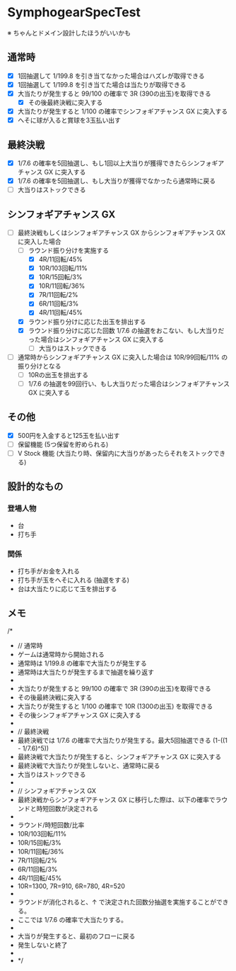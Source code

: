 # SymphogearSpecTest

※ ちゃんとドメイン設計したほうがいいかも

## 通常時
- [x] 1回抽選して 1/199.8 を引き当てなかった場合はハズレが取得できる
- [x] 1回抽選して 1/199.8 を引き当てた場合は当たりが取得できる
- [x] 大当たりが発生すると 99/100 の確率で 3R (390の出玉)を取得できる
    - [x] その後最終決戦に突入する
- [x] 大当たりが発生すると 1/100 の確率でシンフォギアチャンス GX に突入する
- [x] へそに球が入ると賞球を3玉払い出す

## 最終決戦
- [x] 1/7.6 の確率を5回抽選し、もし1回以上大当りが獲得できたらシンフォギアチャンス GX に突入する
- [x] 1/7.6 の確率を5回抽選し、もし大当りが獲得でなかったら通常時に戻る
- [ ] 大当りはストックできる

## シンフォギアチャンス GX
- [ ] 最終決戦もしくはシンフォギアチャンス GX からシンフォギアチャンス GX に突入した場合
    - [ ] ラウンド振り分けを実施する
        - [x] 4R/11回転/45%
        - [x] 10R/103回転/11%
        - [x] 10R/15回転/3%
        - [x] 10R/11回転/36%
        - [x] 7R/11回転/2%
        - [x] 6R/11回転/3%
        - [x] 4R/11回転/45%
    - [x] ラウンド振り分けに応じた出玉を排出する
    - [x] ラウンド振り分けに応じた回数 1/7.6 の抽選をおこない、もし大当りだった場合はシンフォギアチャンス GX に突入する
        - [ ] 大当りはストックできる
- [ ] 通常時からシンフォギアチャンス GX に突入した場合は 10R/99回転/11% の振り分けとなる
    - [ ] 10Rの出玉を排出する
    - [ ] 1/7.6 の抽選を99回行い、もし大当りだった場合はシンフォギアチャンス GX に突入する
    
## その他
- [x] 500円を入金すると125玉を払い出す
- [ ] 保留機能 (5つ保留を貯められる)
- [ ] V Stock 機能 (大当たり時、保留内に大当りがあったらそれをストックできる)

## 設計的なもの
### 登場人物
- 台
- 打ち手

### 関係
- 打ち手がお金を入れる
- 打ち手が玉をへそに入れる (抽選をする)
- 台は大当たりに応じて玉を排出する

## メモ
/*
*  // 通常時
* ゲームは通常時から開始される
* 通常時は 1/199.8 の確率で大当たりが発生する
* 通常時は大当たりが発生するまで抽選を繰り返す
*
* 大当たりが発生すると 99/100 の確率で 3R (390の出玉)を取得できる
*   その後最終決戦に突入する
* 大当たりが発生すると 1/100 の確率で 10R (1300の出玉) を取得できる
*   その後シンフォギアチャンス GX に突入する
*
* // 最終決戦
* 最終決戦では 1/7.6 の確率で大当たりが発生する。最大5回抽選できる (1-((1 - 1/7.6)^5))
* 最終決戦で大当たりが発生すると、シンフォギアチャンス GX に突入する
* 最終決戦で大当たりが発生しないと、通常時に戻る
* 大当りはストックできる
*
* // シンフォギアチャンス GX
* 最終決戦からシンフォギアチャンス GX に移行した際は、以下の確率でラウンドと時短回数が決定される
*
* ラウンド/時短回数/比率
* 10R/103回転/11%
* 10R/15回転/3%
* 10R/11回転/36%
* 7R/11回転/2%
* 6R/11回転/3%
* 4R/11回転/45%
* 10R=1300, 7R=910, 6R=780, 4R=520
*
* ラウンドが消化されると、↑ で決定された回数分抽選を実施することができる。
* ここでは 1/7.6 の確率で大当たりする。
*
* 大当りが発生すると、最初のフローに戻る
* 発生しないと終了
*
* */
